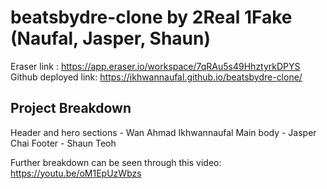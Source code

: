 # beatsbydre-clone by 2Real 1Fake (Naufal, Jasper, Shaun)

Eraser link : https://app.eraser.io/workspace/7qRAu5s49HhztyrkDPYS
Github deployed link: https://ikhwannaufal.github.io/beatsbydre-clone/

## Project Breakdown
Header and hero sections - Wan Ahmad Ikhwannaufal
Main body - Jasper Chai
Footer - Shaun Teoh

Further breakdown can be seen through this video: https://youtu.be/oM1EpUzWbzs
